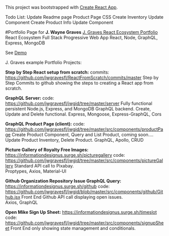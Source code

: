 This project was bootstrapped with [Create React App](https://github.com/facebookincubator/create-react-app).

Todo List:
Update Readme page
Product Page CSS
Create Inventory Update Component
Create Product Info Update Component


#Portfolio Page for **J. Wayne Graves**
[J. Graves React Ecosystem Portfolio](https://github.com/jwgravesfl/jwgid) 
React Ecosystem Full Stack Progressive Web App
React, Node, GraphQL, Express, MongoDB

See [Demo](https://fast-hollows-60238.herokuapp.com/)


J. Graves example Portfolio Projects:

**Step by Step React setup from scratch:** commits: https://github.com/jwgravesfl/ReactFromScratch/commits/master
  Step by Step Commits to github showing the steps to creating a React app from scratch.

**GraphQL Server:** code: https://github.com/jwgravesfl/jwgid/tree/master/server 
  Fully functional persistent Node.js, Express, and MongoDB GraphQL backend.
  Create, Update and Delete functional.
  Express, Mongoose, Express-GraphQL, Cors

**GraphQL Product Page (client):** code: https://github.com/jwgravesfl/jwgid/tree/master/src/components/productPage
  Create Product Component, Query and List Product, coming soon.... Update Product Inventory, Delete Product.
  GraphQL, Apollo, CRUD 

**Picture Gallery of Royalty Free Images:** https://informationdesignus.surge.sh/picturegallery
  code: https://github.com/jwgravesfl/jwgid/tree/master/src/components/pictureGallery
  Standard API call to Pixabay.    
  Proptypes, Axios, Material-UI

**Github Organization Repository Issue GraphQL Query:** https://informationdesignus.surge.sh/github
  code: https://github.com/jwgravesfl/jwgid/blob/master/src/components/github/Github.jsx
  Front End Github API call displaying open issues.  
  Axios, GraphQL

**Open Mike Sign Up Sheet:**  https://informationdesignus.surge.sh/timeslot
  code: https://github.com/jwgravesfl/jwgid/tree/master/src/components/signupSheet
  Front End only showing state management and conditionals.

